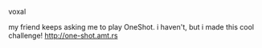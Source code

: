 voxal

my friend keeps asking me to play OneShot. i haven't, but i made this cool challenge! http://one-shot.amt.rs
